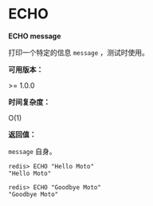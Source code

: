 
# ECHO

**ECHO message**

打印一个特定的信息 `message` ，测试时使用。

**可用版本：**

&gt;= 1.0.0

**时间复杂度：**

O(1)

**返回值：**

`message` 自身。

```
redis> ECHO "Hello Moto"
"Hello Moto"

redis> ECHO "Goodbye Moto"
"Goodbye Moto"

```
